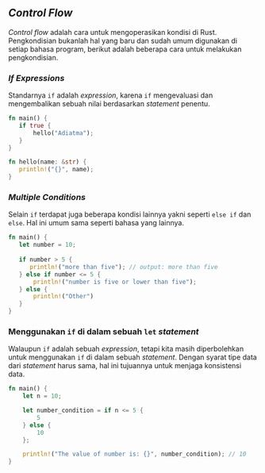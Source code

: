 ## _Control Flow_

_Control flow_ adalah cara untuk mengoperasikan kondisi di Rust. Pengkondisian bukanlah hal yang baru dan sudah umum digunakan di setiap bahasa program, berikut adalah beberapa cara untuk melakukan pengkondisian.

### _If Expressions_

Standarnya `if` adalah _expression_, karena `if` mengevaluasi dan mengembalikan sebuah nilai berdasarkan _statement_ penentu.

```rust
fn main() {
   if true {
       hello("Adiatma");
   }
}

fn hello(name: &str) {
   println!("{}", name);
}
```

### _Multiple Conditions_

Selain `if` terdapat juga beberapa kondisi lainnya yakni seperti `else if` dan `else`. Hal ini umum sama seperti bahasa yang lainnya.

```rust
fn main() {
   let number = 10;
  
   if number > 5 {
      println!("more than five"); // output: more than five
   } else if number <= 5 {
       println!("number is five or lower than five");
   } else {
       println!("Other")
   }
}
```

### Menggunakan `if` di dalam sebuah `let` _statement_

Walaupun `if` adalah sebuah _expression_, tetapi kita masih diperbolehkan untuk menggunakan `if` di dalam sebuah _statement_. Dengan syarat tipe data dari _statement_ harus sama, hal ini tujuannya untuk menjaga konsistensi data.

```rust
fn main() {
    let n = 10;

    let number_condition = if n <= 5 {
        5
    } else {
        10
    };

    println!("The value of number is: {}", number_condition); // 10
}
```
